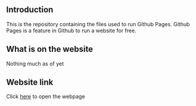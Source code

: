 ## Introduction
This is the repository containing the files used to run Github Pages. Github Pages is a feature in Github to run a website for free.

## What is on the website
Nothing much as of yet

## Website link
Click [here](https://shirish-kumar.github.io/) to open the webpage
